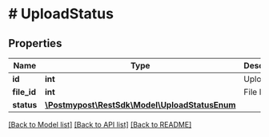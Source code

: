 # # UploadStatus

## Properties

Name | Type | Description | Notes
------------ | ------------- | ------------- | -------------
**id** | **int** | Upload ID |
**file_id** | **int** | File ID | [optional]
**status** | [**\Postmypost\RestSdk\Model\UploadStatusEnum**](UploadStatusEnum.md) |  |

[[Back to Model list]](../../README.md#models) [[Back to API list]](../../README.md#endpoints) [[Back to README]](../../README.md)
